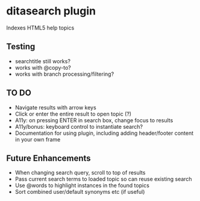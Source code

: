 # ditasearch plugin

Indexes HTML5 help topics

## Testing
* searchtitle still works?
* works with @copy-to?
* works with branch processing/filtering?


## TO DO

* Navigate results with arrow keys
* Click or enter the entire result to open topic (?)
* A11y: on pressing ENTER in search box, change focus to results
* A11y/bonus: keyboard control to instantiate search?
* Documentation for using plugin, including adding header/footer content in your own frame

## Future Enhancements
* When changing search query, scroll to top of results
* Pass current search terms to loaded topic so can reuse existing search
* Use @words to highlight instances in the found topics
* Sort combined user/default synonyms etc (if useful)


